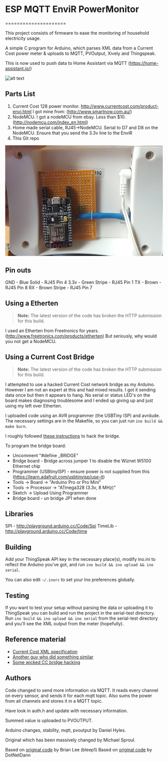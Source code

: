 # ESP MQTT EnviR PowerMonitor
=====================

This project consists of firmware to ease the monitoring of household electricity usage.

A simple C program for Arduino, which parses XML data from a Current Cost power meter & uploads to MQTT, PVOutput, Xively and Thingspeak.

This is now used to push data to Home Assistant via MQTT (https://home-assistant.io/)

![alt text](https://github.com/cinzas/ESP8266-MQTT-ENVIR-HomeAssistant/raw/master/EnviR.jpg)


## Parts List

1. Current Cost 128 power monitor.  http://www.currentcost.com/product-envi.html I got mine from: (http://www.smartnow.com.au/)
2. NodeMCU.  I got a nodeMCU from ebay. Less than $10. (http://nodemcu.com/index_en.html)
3. Home made serial cable, RJ45->NodeMCU. Serial to D7 and D8 on the NodeMCU. Ensure that you send the 3.3v line to the EnviR
4. This Git repo

![alt text](https://github.com/DotNetDann/ESP8266-MQTT-ENVIR-HomeAssistant/raw/master/EnviR_WithNodeMCU.jpg)


## Pin outs
GND - Blue Solid - RJ45 Pin 4
3.3v - Green Stripe - RJ45 Pin 1
TX - Brown - RJ45 Pin 8
RX - Brown Stripe - RJ45 Pin 7


## Using a Etherten

> **Note:**
>The latest version of the code has broken the HTTP submission for this build.

I used an Etherten from Freetronics for years. (http://www.freetronics.com/products/etherten)
But seriously, why would you not get a NodeMCU.


## Using a Current Cost Bridge

> **Note:**
>The latest version of the code has broken the HTTP submission for this build.

I attempted to use a hacked Current Cost network bridge as my Arduino. However I am not an expert at this and had mixed results. I got it sending data once but then it appears to hang. No serial or status LED's on the board makes diagnosing troublesome and I ended up giving up and just using my left over Etherten.

I uploaded code using an AVR programmer (the USBTiny ISP) and avrdude. The necessary settings are in the Makefile, so you can just run `ino build && make burn`.

I roughly followed [these instructions](http://john.crouchley.com/blog/archives/722) to hack the bridge.

To program the bridge board:
* Uncomment "#define _BRIDGE"
* Bridge board - Bridge across jumper 1 to disable the Wiznet W5100 Ethernet chip
* Programmer (USBtinyISP) - ensure power is not supplied from this (https://learn.adafruit.com/usbtinyisp/use-it)
* Tools -> Board -> "Arduino Pro or Pro Mini"
* Tools -> Processor -> "ATmega328 (3.3v, 8 MHz)"
* Sketch -> Upload Using Programmer
* Bridge board - un bridge JP1 when done


## Libraries

SPI - http://playground.arduino.cc/Code/Spi
TimeLib - http://playground.arduino.cc/Code/time


## Building

Add your ThingSpeak API key in the necessary place(s), modify ino.ini to reflect the Arduino you've 
got, and run `ino build && ino upload && ino serial`.

You can also edit `~/.inorc` to set your Ino preferences globally.

## Testing

If you want to test your setup without parsing the data or uploading it to ThingSpeak you can build and run the project in the serial-test directory. Run `ino build && ino upload && ino serial` from the serial-test directory and you'll see the XML output from the meter (hopefully).

## Reference material

* [Current Cost XML specification](http://www.currentcost.com/download/Envi%20XML%20v19%20-%202011-01-11.pdf)
* [Another guy who did something similar](http://mungbean.org/blog/?p=477)
* [Some wicked CC bridge hacking](http://john.crouchley.com/blog/archives/722)

## Authors

Code changed to send more information via MQTT.
It reads every channel on every sensor, and sends it for each mqtt topic.
Also sums the power from all channels and stores it in a MQTT topic.

Have look in auth.h and update with necessary information.

Summed value is uploaded to PVOUTPUT.

Arduino changes, stability, mqtt, pvoutput by Daniel Hyles.

Original which has been massively changed by Michael Sproul.

Based on [original code](https://github.com/bleep1/CurrentCostToCosmViaArduino) by Brian Lee (bleep1)
Based on [original code](https://github.com/DotNetDann/ESP8266-MQTT-ENVIR-HomeAssistant/) by DotNetDann
